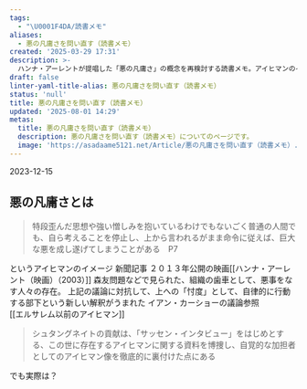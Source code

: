 ```yaml
---
tags:
  - "\U0001F4DA/読書メモ"
aliases:
  - 悪の凡庸さを問い直す（読書メモ）
created: '2025-03-29 17:31'
description: >-
  ハンナ・アーレントが提唱した「悪の凡庸さ」の概念を再検討する読書メモ。アイヒマンのイメージは、思考停止した凡人ではなく、自覚的な加害者だったのではないか。映画や近年の「忖度」論にも触れつつ、その実像に迫る。
draft: false
linter-yaml-title-alias: 悪の凡庸さを問い直す（読書メモ）
status: 'null'
title: 悪の凡庸さを問い直す（読書メモ）
updated: '2025-08-01 14:29'
metas:
  title: 悪の凡庸さを問い直す（読書メモ）
  description: 悪の凡庸さを問い直す（読書メモ）についてのページです。
  image: 'https://asadaame5121.net/Article/悪の凡庸さを問い直す（読書メモ）.png'
---
```

2023-12-15

## 悪の凡庸さとは
>特段歪んだ思想や強い憎しみを抱いているわけでもないごく普通の人間でも、自ら考えることを停止し、上から言われるがまま命令に従えば、巨大な悪を成し遂げてしまうことがある　P7

というアイヒマンのイメージ
新聞記事
２０１３年公開の映画[[ハンナ・アーレント（映画）（2003）]]
森友問題などで見られた、組織の歯車として、悪事をなす人々の存在。
	上記の議論に対抗して、上への「忖度」として、自律的に行動する部下という新しい解釈がうまれた
		イアン・カーショーの議論参照	
[[エルサレム以前のアイヒマン]]
>シュタングネイトの貢献は、「サッセン・インタビュー」をはじめとする、この世に存在するアイヒマンに関する資料を博捜し、自覚的な加担者としてのアイヒマン像を徹底的に裏付けた点にある

 
 でも実際は？
